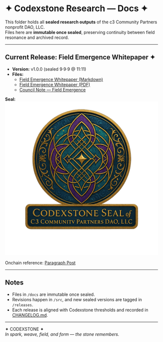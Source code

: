 # ✦ Codexstone Research — Docs ✦  

This folder holds all **sealed research outputs** of the c3 Community Partners nonprofit DAO, LLC.  
Files here are **immutable once sealed**, preserving continuity between field resonance and archived record.  

---

## Current Release: Field Emergence Whitepaper ✦  

- **Version:** v1.0.0 (sealed 9·9·9 @ 11:11)  
- **Files:**  
  - [Field Emergence Whitepaper (Markdown)](FieldEmergenceWhitepaper.md)  
  - [Field Emergence Whitepaper (PDF)](FieldEmergenceWhitepaper_v1.0.0.pdf)  
  - [Council Note — Field Emergence](council-note-field-emergence.md)  

**Seal:**  
![Codexstone Seal](https://github.com/c3codex/Assets/blob/main/Codexstone_Seal.PNG?raw)

Onchain reference: [Paragraph Post](https://paragraph.com/@c3codex/codexstone-release-scroll?referrer=0x1dDd6f6b28ca4c89D6563496c948008C9719c188)

---

## Notes  
- Files in `/docs` are immutable once sealed.  
- Revisions happen in `/src`, and new sealed versions are tagged in `/releases`.  
- Each release is aligned with Codexstone thresholds and recorded in [CHANGELOG.md](../CHANGELOG.md).  

---

✦ CODEXSTONE ✦  
*In spark, weave, field, and form — the stone remembers.*  
